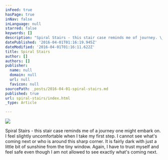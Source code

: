 ```yaml
---
inFeed: true
hasPage: true
inNav: false
inLanguage: null
starred: false
keywords: []
description: "Spiral Stairs - this stair case reminds me of journey. \_I feel slightly uncomfortable when I take my first step. I cannot see what's coming next or who is around this sharp turn corner. \_It is fairly dark with little bit of sunshine from the tiny window. \_Again, I have to trust myself and feel safe even though I am not allowed to see exactly what's coming next."
datePublished: '2016-04-01T01:16:19.945Z'
dateModified: '2016-04-01T01:16:11.622Z'
title: Spiral Stairs
author: []
authors: []
publisher:
  name: null
  domain: null
  url: null
  favicon: null
sourcePath: _posts/2016-04-01-spiral-stairs.md
published: true
url: spiral-stairs/index.html
_type: Article

---
```

![](https://the-grid-user-content.s3-us-west-2.amazonaws.com/df5a897e-0ea5-4ddf-a42c-f28a346ebda0.jpg)

Spiral Stairs - this stair case reminds me of a journey one might embark on.  I feel slightly uncomfortable when I take my first step. I cannot see what's coming next or who is around this sharp corner.  It is fairly dark with just a little bit of sunshine from the tiny window.  Again, I have to trust myself and feel safe even though I am not allowed to see exactly what's coming next.